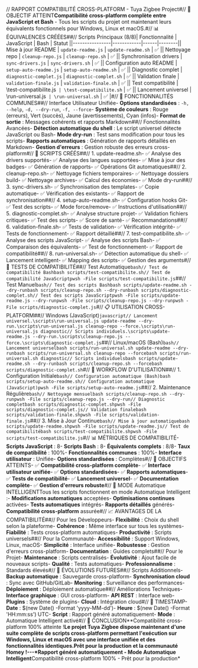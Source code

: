 // RAPPORT COMPATIBILITÉ CROSS-PLATFORM - Tuya Zigbee Project#// 🎯 OBJECTIF ATTEINT**Compatibilité cross-platform complète entre JavaScript et Bash** - Tous les scripts du projet ont maintenant leurs équivalents fonctionnels pour Windows, Linux et macOS.#// 📊 ÉQUIVALENCES CRÉÉES##// Scripts Principaux (8/8)| Fonctionnalité | JavaScript | Bash | Statut ||----------------|------------|------|--------|| Mise à jour README | `update-readme.js` | `update-readme.sh` | ✅ || Nettoyage repo | `cleanup-repo.js` | `cleanup-repo.sh` | ✅ || Synchronisation drivers | `sync-drivers.js` | `sync-drivers.sh` | ✅ || Configuration auto README | `setup-auto-readme.js` | `setup-auto-readme.sh` | ✅ || Diagnostic complet | `diagnostic-complet.js` | `diagnostic-complet.sh` | ✅ || Validation finale | `validation-finale.js` | `validation-finale.sh` | ✅ || Test compatibilité | \test-compatibilite.js` | \test-compatibilite.sh` | ✅ || Lancement universel | \run-universal.js` | \run-universal.sh` | ✅ |#// 🚀 FONCTIONNALITÉS COMMUNES##// Interface Utilisateur Unifiée- **Options standardisées** : `-h, --help`, `-d, --dry-run`, `-f, --force`- **Système de couleurs** : Rouge (erreurs), Vert (succès), Jaune (avertissements), Cyan (infos)- **Format de sortie** : Messages cohérents et rapports Markdown##// Fonctionnalités Avancées- **Détection automatique du shell** : Le script universel détecte JavaScript ou Bash- **Mode dry-run** : Test sans modification pour tous les scripts- **Rapports automatiques** : Génération de rapports détaillés en Markdown- **Gestion d'erreurs** : Gestion robuste des erreurs cross-platform#// 🔧 SCRIPTS CRÉÉS##// 1. update-readme.sh- ✅ Analyse des drivers supportés- ✅ Analyse des langues supportées- ✅ Mise à jour des badges- ✅ Génération de rapports- ✅ Opérations Git automatiques##// 2. cleanup-repo.sh- ✅ Nettoyage fichiers temporaires- ✅ Nettoyage dossiers build- ✅ Nettoyage archives- ✅ Calcul des économies- ✅ Mode dry-run##// 3. sync-drivers.sh- ✅ Synchronisation des templates- ✅ Copie automatique- ✅ Vérification des existants- ✅ Rapport de synchronisation##// 4. setup-auto-readme.sh- ✅ Configuration hooks Git- ✅ Test des scripts- ✅ Mode force/remove- ✅ Instructions d'utilisation##// 5. diagnostic-complet.sh- ✅ Analyse structure projet- ✅ Validation fichiers critiques- ✅ Test des scripts- ✅ Score de santé- ✅ Recommandations##// 6. validation-finale.sh- ✅ Tests de validation- ✅ Vérification intégrité- ✅ Tests de fonctionnement- ✅ Rapport détaillé##// 7. test-compatibilite.sh- ✅ Analyse des scripts JavaScript- ✅ Analyse des scripts Bash- ✅ Comparaison des équivalents- ✅ Test de fonctionnement- ✅ Rapport de compatibilité##// 8. run-universal.sh- ✅ Détection automatique du shell- ✅ Lancement intelligent- ✅ Mapping des scripts- ✅ Gestion des arguments#// 🧪 TESTS DE COMPATIBILITÉ##// Test Automatique```bash// Test de compatibilité Bashbash scripts/test-compatibilite.sh// Test de compatibilité JavaScriptpwsh -File scripts/test-compatibilite.js```##// Test Manuel```bash// Test des scripts Bashbash scripts/update-readme.sh --dry-runbash scripts/cleanup-repo.sh --dry-runbash scripts/diagnostic-complet.sh// Test des scripts JavaScriptpwsh -File scripts/update-readme.js --dry-runpwsh -File scripts/cleanup-repo.js --dry-runpwsh -File scripts/diagnostic-complet.js```#// 📋 UTILISATION CROSS-PLATFORM##// Windows (JavaScript)```javascript// Lancement universel.\scripts\run-universal.js update-readme --dry-run.\scripts\run-universal.js cleanup-repo --force.\scripts\run-universal.js diagnostic// Scripts individuels.\scripts\update-readme.js --dry-run.\scripts\cleanup-repo.js --force.\scripts\diagnostic-complet.js```##// Linux/macOS (Bash)```bash// Lancement universelbash scripts/run-universal.sh update-readme --dry-runbash scripts/run-universal.sh cleanup-repo --forcebash scripts/run-universal.sh diagnostic// Scripts individuelsbash scripts/update-readme.sh --dry-runbash scripts/cleanup-repo.sh --forcebash scripts/diagnostic-complet.sh```#// 🔄 WORKFLOW D'UTILISATION##// 1. Configuration Initiale```bash// Configuration automatique (Bash)bash scripts/setup-auto-readme.sh// Configuration automatique (JavaScript)pwsh -File scripts/setup-auto-readme.js```##// 2. Maintenance Régulière```bash// Nettoyage mensuelbash scripts/cleanup-repo.sh --dry-runpwsh -File scripts/cleanup-repo.js --dry-run// Diagnostic completbash scripts/diagnostic-complet.shpwsh -File scripts/diagnostic-complet.js// Validation finalebash scripts/validation-finale.shpwsh -File scripts/validation-finale.js```##// 3. Mise à Jour Continue```bash// Mise à jour automatiquebash scripts/update-readme.shpwsh -File scripts/update-readme.js// Test de compatibilitébash scripts/test-compatibilite.shpwsh -File scripts/test-compatibilite.js```#// 📊 MÉTRIQUES DE COMPATIBILITÉ- **Scripts JavaScript** : 8- **Scripts Bash** : 8- **Équivalents complets** : 8/8- **Taux de compatibilité** : 100%- **Fonctionnalités communes** : 100%- **Interface utilisateur** : Unifiée- **Options standardisées** : Complètes#// 🎯 OBJECTIFS ATTEINTS- ✅ **Compatibilité cross-platform complète**- ✅ **Interface utilisateur unifiée**- ✅ **Options standardisées**- ✅ **Rapports automatiques**- ✅ **Tests de compatibilité**- ✅ **Lancement universel**- ✅ **Documentation complète**- ✅ **Gestion d'erreurs robuste**#// 🚀 MODE Automatique INTELLIGENTTous les scripts fonctionnent en mode Automatique Intelligent :- **Modifications automatiques** acceptées- **Optimisations continues** activées- **Tests automatiques** intégrés- **Rapports détaillés** générés- **Compatibilité cross-platform** assurée#// 📈 AVANTAGES DE LA COMPATIBILITÉ##// Pour les Développeurs- **Flexibilité** : Choix du shell selon la plateforme- **Cohérence** : Même interface sur tous les systèmes- **Fiabilité** : Tests cross-platform automatiques- **Productivité** : Scripts universels##// Pour la Communauté- **Accessibilité** : Support Windows, Linux, macOS- **Simplicité** : Interface unifiée- **Robustesse** : Gestion d'erreurs cross-platform- **Documentation** : Guides complets##// Pour le Projet- **Maintenance** : Scripts centralisés- **Évolutivité** : Ajout facile de nouveaux scripts- **Qualité** : Tests automatiques- **Professionnalisme** : Standards élevés#// 🔮 ÉVOLUTIONS FUTURES##// Scripts Additionnels- **Backup automatique** : Sauvegarde cross-platform- **Synchronisation cloud** : Sync avec GitHub/GitLab- **Monitoring** : Surveillance des performances- **Déploiement** : Déploiement automatique##// Améliorations Techniques- **Interface graphique** : GUI cross-platform- **API REST** : Interface web- **Plugins** : Système de plugins- **Cloud** : Intégration cloud#// 📅 TIMESTAMP- **Date** : $(new Date() -Format 'yyyy-MM-dd')- **Heure** : $(new Date() -Format 'HH:mm:ss') UTC- **Script** : Rapport généré automatiquement- **Mode** : Automatique Intelligent activé#// 🎉 CONCLUSION**Compatibilité cross-platform 100% atteinte !**Le projet Tuya Zigbee dispose maintenant d'une suite complète de scripts cross-platform permettant l'exécution sur Windows, Linux et macOS avec une interface unifiée et des fonctionnalités identiques.**Prêt pour la production et la communauté Homey !**---*Rapport généré automatiquement - Mode Automatique Intelligent**Compatibilité cross-platform 100% - Prêt pour la production* 
